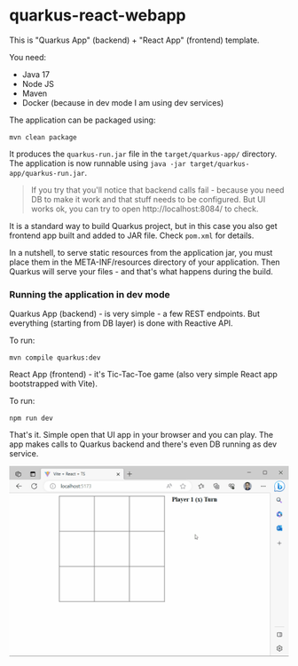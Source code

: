 # quarkus-react-webapp

This is "Quarkus App" (backend) + "React App" (frontend) template.

You need:
 - Java 17
 - Node JS
 - Maven
 - Docker (because in dev mode I am using dev services)

The application can be packaged using:
```shell script
mvn clean package
```

It produces the `quarkus-run.jar` file in the `target/quarkus-app/` directory. The application is now runnable using `java -jar target/quarkus-app/quarkus-run.jar`.
> If you try that you'll notice that backend calls fail - because you need DB to make it work and that stuff needs to be configured. But UI works ok, you can try to open http://localhost:8084/ to check.

It is a standard way to build Quarkus project, but in this case you also get frontend app built and added to JAR file.
Check `pom.xml` for details.

In a nutshell, to serve static resources from the application jar, you must place them in the META-INF/resources directory of your application.
Then Quarkus will serve your files - and that's what happens during the build.


### Running the application in dev mode

Quarkus App (backend) - is very simple - a few REST endpoints. But everything (starting from DB layer) is done with Reactive API.

To run:
```shell script
mvn compile quarkus:dev
```

React App (frontend) - it's Tic-Tac-Toe game (also very simple React app bootstrapped with Vite).

To run:
```shell script
npm run dev
```

That's it. Simple open that UI app in your browser and you can play. The app makes calls to Quarkus backend 
and there's even DB running as dev service.

![UI Demo](./tic-tac-toe-demo.gif)
